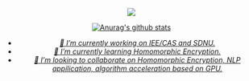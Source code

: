 <div align="center">
  <p href="https://github.com/anuraghazra/github-readme-stats">
    <img src="https://github-readme-stats.vercel.app/api?username=milk2we&count_private=true&hide=issues&include_all_commits=true&bg_color=00462A&title_color=f6f7f8&text_color=e6e6e6"/>
  </p>
 <a href="https://github.com/anuraghazra/github-readme-stats"><img align="center" src="https://github-readme-stats.vercel.app/api?username=milk2we&show_icons=true&include_all_commits=true&theme=buefy&hide_border=true" alt="Anurag's github stats" /></a> 
 <a href="https://github-readme-stats.vercel.app/api/top-langs/?username=milk2we&layout=compact"
    # (https://github.com/anuraghazra/github-readme-stats)

  
  </br>
  
  <p>
    <em>



- 🔭 I’m currently working on IEE/CAS and SDNU.
- 🌱 I’m currently learning Homomorphic Encryption.
- 👯 I’m looking to collaborate on Homomorphic Encryption, NLP appilication, algorithm acceleration based on GPU.
    </em>
  </p>
</div>

